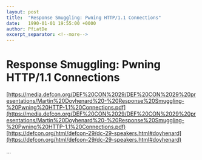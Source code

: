 ```yaml
---
layout: post
title:  "Response Smuggling: Pwning HTTP/1.1 Connections"
date:   1990-01-01 19:55:00 +0000
author: PfiatDe
excerpt_separator: <!--more-->
---
```


# Response Smuggling: Pwning HTTP/1.1 Connections
[https://media.defcon.org/DEF%20CON%2029/DEF%20CON%2029%20presentations/Martin%20Doyhenard%20-%20Response%20Smuggling-%20Pwning%20HTTP-1.1%20Connections.pdf](https://media.defcon.org/DEF%20CON%2029/DEF%20CON%2029%20presentations/Martin%20Doyhenard%20-%20Response%20Smuggling-%20Pwning%20HTTP-1.1%20Connections.pdf)
[https://defcon.org/html/defcon-29/dc-29-speakers.html#doyhenard](https://defcon.org/html/defcon-29/dc-29-speakers.html#doyhenard)

...
<!--more-->
